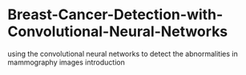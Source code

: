 # Breast-Cancer-Detection-with-Convolutional-Neural-Networks
using the convolutional neural networks to detect the abnormalities in mammography images
introduction
